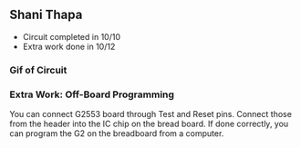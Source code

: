 ## Shani Thapa
* Circuit completed in 10/10
* Extra work done in 10/12

### Gif of Circuit

### Extra Work: Off-Board Programming
You can connect G2553 board through Test and Reset pins. Connect those from the header into the IC chip on the bread board. If done correctly, you can program the G2 on the breadboard from a computer.  